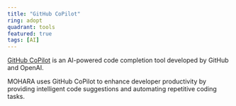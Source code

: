 ```yaml
---
title: "GitHub CoPilot"
ring: adopt
quadrant: tools
featured: true
tags: [AI]
---
```


[GitHub CoPilot](https://copilot.github.com/) is an AI-powered code completion tool developed by GitHub and OpenAI.

MOHARA uses GitHub CoPilot to enhance developer productivity by providing intelligent code suggestions and automating repetitive coding tasks.
